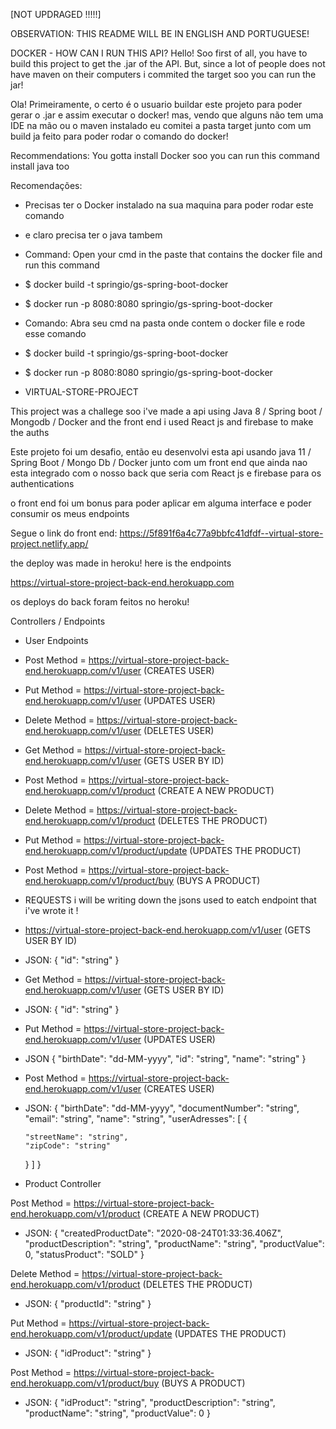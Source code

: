 [NOT UPDRAGED !!!!!]



OBSERVATION: THIS README WILL BE IN ENGLISH AND PORTUGUESE! 

DOCKER - HOW CAN I RUN THIS API?
Hello! Soo first of all, you have to build this project to get the .jar of the API.
But, since a lot of people does not have maven on their computers i commited the target
soo you can run the jar!

Ola! Primeiramente, o certo é o usuario buildar este projeto para poder gerar o .jar
e assim executar o docker! mas, vendo que alguns não tem uma IDE na mão ou o maven instalado
eu comitei a pasta target junto com um build ja feito para poder rodar o comando do docker!

Recommendations:
You gotta install Docker soo you can run this command
install java too

Recomendações:
- Precisas ter o Docker instalado na sua maquina para poder rodar este comando
- e claro precisa ter o java tambem

- Command:
Open your cmd in the paste that contains the docker file and run this command
- $ docker build -t springio/gs-spring-boot-docker
- $ docker run -p 8080:8080 springio/gs-spring-boot-docker

- Comando:
Abra seu cmd na pasta onde contem o docker file e rode esse comando
- $ docker build -t springio/gs-spring-boot-docker
- $ docker run -p 8080:8080 springio/gs-spring-boot-docker



- VIRTUAL-STORE-PROJECT

This project was a challege soo i've made a api using Java 8 / Spring boot / Mongodb / Docker
and the front end i used React js and firebase to make the auths

Este projeto foi um desafio, então eu desenvolvi esta api usando java 11 / Spring Boot / Mongo Db / Docker
junto com um front end que ainda nao esta integrado com o nosso back que seria com React js e firebase para os authentications

o front end foi um bonus para poder aplicar em alguma interface e poder consumir os meus endpoints

Segue o link do front end: https://5f891f6a4c77a9bbfc41dfdf--virtual-store-project.netlify.app/


the deploy was made in heroku! here is the endpoints

https://virtual-store-project-back-end.herokuapp.com

os deploys do back foram feitos no heroku! 

Controllers / Endpoints

- User Endpoints

- Post Method = https://virtual-store-project-back-end.herokuapp.com/v1/user (CREATES USER)
- Put Method = https://virtual-store-project-back-end.herokuapp.com/v1/user (UPDATES USER)
- Delete Method = https://virtual-store-project-back-end.herokuapp.com/v1/user (DELETES USER)
- Get Method = https://virtual-store-project-back-end.herokuapp.com/v1/user (GETS USER BY ID)


- Post Method = https://virtual-store-project-back-end.herokuapp.com/v1/product (CREATE A NEW PRODUCT)
- Delete Method = https://virtual-store-project-back-end.herokuapp.com/v1/product (DELETES THE PRODUCT)
- Put Method = https://virtual-store-project-back-end.herokuapp.com/v1/product/update (UPDATES THE PRODUCT)
- Post Method = https://virtual-store-project-back-end.herokuapp.com/v1/product/buy (BUYS A PRODUCT)


- REQUESTS
i will be writing down the jsons used to eatch endpoint that i've wrote it !

- https://virtual-store-project-back-end.herokuapp.com/v1/user (GETS USER BY ID)
- JSON:
{
  "id": "string"
}

- Get Method = https://virtual-store-project-back-end.herokuapp.com/v1/user (GETS USER BY ID)
- JSON:
{
  "id": "string"
}

- Put Method = https://virtual-store-project-back-end.herokuapp.com/v1/user (UPDATES USER)
- JSON
{
  "birthDate": "dd-MM-yyyy",
  "id": "string",
  "name": "string"
}

- Post Method = https://virtual-store-project-back-end.herokuapp.com/v1/user (CREATES USER)
- JSON:
{
  "birthDate": "dd-MM-yyyy",
  "documentNumber": "string",
  "email": "string",
  "name": "string",
  "userAdresses": [
    {
    
      "streetName": "string",
      "zipCode": "string"
    }
  ]
}

- Product Controller 

Post Method = https://virtual-store-project-back-end.herokuapp.com/v1/product (CREATE A NEW PRODUCT)
- JSON:
{
  "createdProductDate": "2020-08-24T01:33:36.406Z",
  "productDescription": "string",
  "productName": "string",
  "productValue": 0,
  "statusProduct": "SOLD"
}


Delete Method = https://virtual-store-project-back-end.herokuapp.com/v1/product (DELETES THE PRODUCT)
- JSON:
{
  "productId": "string"
}

Put Method = https://virtual-store-project-back-end.herokuapp.com/v1/product/update (UPDATES THE PRODUCT)
- JSON:
{
  "idProduct": "string"
}


Post Method = https://virtual-store-project-back-end.herokuapp.com/v1/product/buy (BUYS A PRODUCT)
- JSON:
{
  "idProduct": "string",
  "productDescription": "string",
  "productName": "string",
  "productValue": 0
}
